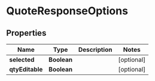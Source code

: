 

# QuoteResponseOptions


## Properties

Name | Type | Description | Notes
------------ | ------------- | ------------- | -------------
**selected** | **Boolean** |  |  [optional]
**qtyEditable** | **Boolean** |  |  [optional]



